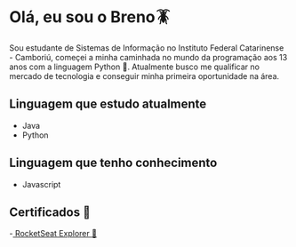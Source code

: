 
# Olá, eu sou o Breno🪳

Sou estudante de Sistemas de Informação no Instituto Federal Catarinense - Camboriú, começei a minha caminhada no mundo da programação aos 13 anos com a linguagem Python 🐍. Atualmente busco me qualificar no mercado de tecnologia e conseguir minha primeira oportunidade na área.



## Linguagem que estudo atualmente 
* Java
* Python
## Linguagem que tenho conhecimento
* Javascript


## Certificados 📜

-[ RocketSeat Explorer 🚀](https://app.rocketseat.com.br/certificates/6883b3da-a62c-484d-bf11-06600c4005db)
